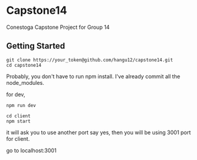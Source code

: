 # Capstone14

Conestoga Capstone Project for Group 14

## Getting Started


```
git clone https://your_token@github.com/hangu12/capstone14.git
cd capstone14
```

Probably, you don't have to run npm install. I've already commit all the node_modules. 

for dev, 
```
npm run dev
```

```
cd client 
npm start 
```

it will ask you to use another port 
say yes, then you will be using 3001 port for client. 

go to localhost:3001





